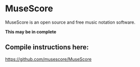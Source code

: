 # MuseScore
MuseScore is an open source and free music notation software.

**This may be in complete**

## Compile instructions here:
https://github.com/musescore/MuseScore

